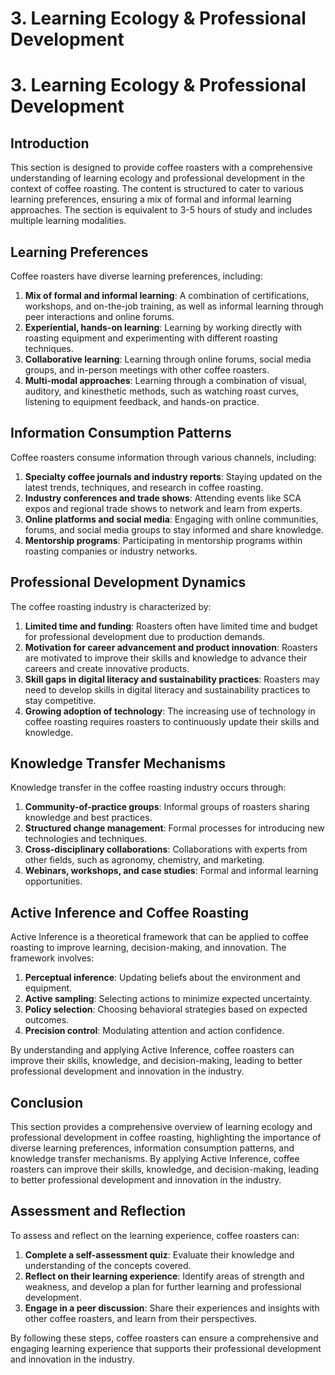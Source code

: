 # 3. Learning Ecology & Professional Development

# 3. Learning Ecology & Professional Development

## Introduction

This section is designed to provide coffee roasters with a comprehensive understanding of learning ecology and professional development in the context of coffee roasting. The content is structured to cater to various learning preferences, ensuring a mix of formal and informal learning approaches. The section is equivalent to 3-5 hours of study and includes multiple learning modalities.

## Learning Preferences

Coffee roasters have diverse learning preferences, including:

1. **Mix of formal and informal learning**: A combination of certifications, workshops, and on-the-job training, as well as informal learning through peer interactions and online forums.
2. **Experiential, hands-on learning**: Learning by working directly with roasting equipment and experimenting with different roasting techniques.
3. **Collaborative learning**: Learning through online forums, social media groups, and in-person meetings with other coffee roasters.
4. **Multi-modal approaches**: Learning through a combination of visual, auditory, and kinesthetic methods, such as watching roast curves, listening to equipment feedback, and hands-on practice.

## Information Consumption Patterns

Coffee roasters consume information through various channels, including:

1. **Specialty coffee journals and industry reports**: Staying updated on the latest trends, techniques, and research in coffee roasting.
2. **Industry conferences and trade shows**: Attending events like SCA expos and regional trade shows to network and learn from experts.
3. **Online platforms and social media**: Engaging with online communities, forums, and social media groups to stay informed and share knowledge.
4. **Mentorship programs**: Participating in mentorship programs within roasting companies or industry networks.

## Professional Development Dynamics

The coffee roasting industry is characterized by:

1. **Limited time and funding**: Roasters often have limited time and budget for professional development due to production demands.
2. **Motivation for career advancement and product innovation**: Roasters are motivated to improve their skills and knowledge to advance their careers and create innovative products.
3. **Skill gaps in digital literacy and sustainability practices**: Roasters may need to develop skills in digital literacy and sustainability practices to stay competitive.
4. **Growing adoption of technology**: The increasing use of technology in coffee roasting requires roasters to continuously update their skills and knowledge.

## Knowledge Transfer Mechanisms

Knowledge transfer in the coffee roasting industry occurs through:

1. **Community-of-practice groups**: Informal groups of roasters sharing knowledge and best practices.
2. **Structured change management**: Formal processes for introducing new technologies and techniques.
3. **Cross-disciplinary collaborations**: Collaborations with experts from other fields, such as agronomy, chemistry, and marketing.
4. **Webinars, workshops, and case studies**: Formal and informal learning opportunities.

## Active Inference and Coffee Roasting

Active Inference is a theoretical framework that can be applied to coffee roasting to improve learning, decision-making, and innovation. The framework involves:

1. **Perceptual inference**: Updating beliefs about the environment and equipment.
2. **Active sampling**: Selecting actions to minimize expected uncertainty.
3. **Policy selection**: Choosing behavioral strategies based on expected outcomes.
4. **Precision control**: Modulating attention and action confidence.

By understanding and applying Active Inference, coffee roasters can improve their skills, knowledge, and decision-making, leading to better professional development and innovation in the industry.

## Conclusion

This section provides a comprehensive overview of learning ecology and professional development in coffee roasting, highlighting the importance of diverse learning preferences, information consumption patterns, and knowledge transfer mechanisms. By applying Active Inference, coffee roasters can improve their skills, knowledge, and decision-making, leading to better professional development and innovation in the industry.

## Assessment and Reflection

To assess and reflect on the learning experience, coffee roasters can:

1. **Complete a self-assessment quiz**: Evaluate their knowledge and understanding of the concepts covered.
2. **Reflect on their learning experience**: Identify areas of strength and weakness, and develop a plan for further learning and professional development.
3. **Engage in a peer discussion**: Share their experiences and insights with other coffee roasters, and learn from their perspectives.

By following these steps, coffee roasters can ensure a comprehensive and engaging learning experience that supports their professional development and innovation in the industry.
